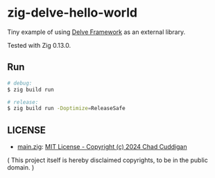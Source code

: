 # zig-delve-hello-world

Tiny example of using [Delve Framework](https://github.com/Interrupt/delve-framework) as an external library.

Tested with Zig 0.13.0.

## Run

```bash
# debug:
$ zig build run

# release:
$ zig build run -Doptimize=ReleaseSafe
```

## LICENSE

- [main.zig](src/main.zig): [MIT License - Copyright (c) 2024 Chad Cuddigan](https://github.com/Interrupt/delve-framework/blob/3f3e9dcc0f418a6338ed17ebadbe5bd68a6227a7/LICENSE)

( This project itself is hereby disclaimed copyrights, to be in the public domain. )
